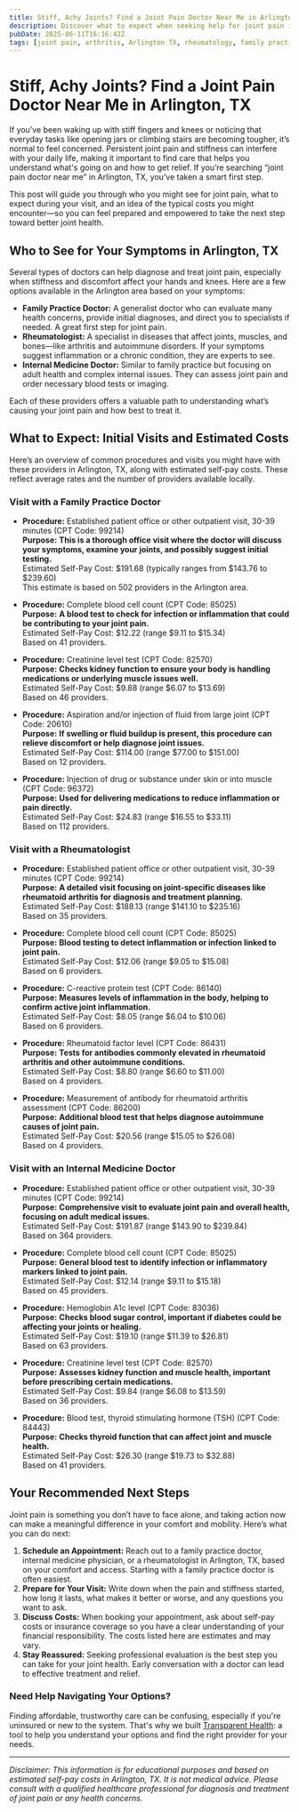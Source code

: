 ```yaml
---
title: Stiff, Achy Joints? Find a Joint Pain Doctor Near Me in Arlington, TX  
description: Discover what to expect when seeking help for joint pain in Arlington, TX, including providers, procedures, and estimated costs.  
pubDate: 2025-06-11T16:16:42Z
tags: [joint pain, arthritis, Arlington TX, rheumatology, family practice, internal medicine, doctor visit cost]  
---
```


# Stiff, Achy Joints? Find a Joint Pain Doctor Near Me in Arlington, TX

If you’ve been waking up with stiff fingers and knees or noticing that everyday tasks like opening jars or climbing stairs are becoming tougher, it’s normal to feel concerned. Persistent joint pain and stiffness can interfere with your daily life, making it important to find care that helps you understand what's going on and how to get relief. If you’re searching “joint pain doctor near me” in Arlington, TX, you’ve taken a smart first step.

This post will guide you through who you might see for joint pain, what to expect during your visit, and an idea of the typical costs you might encounter—so you can feel prepared and empowered to take the next step toward better joint health.

## Who to See for Your Symptoms in Arlington, TX

Several types of doctors can help diagnose and treat joint pain, especially when stiffness and discomfort affect your hands and knees. Here are a few options available in the Arlington area based on your symptoms:

- **Family Practice Doctor:** A generalist doctor who can evaluate many health concerns, provide initial diagnoses, and direct you to specialists if needed. A great first step for joint pain.
- **Rheumatologist:** A specialist in diseases that affect joints, muscles, and bones—like arthritis and autoimmune disorders. If your symptoms suggest inflammation or a chronic condition, they are experts to see.
- **Internal Medicine Doctor:** Similar to family practice but focusing on adult health and complex internal issues. They can assess joint pain and order necessary blood tests or imaging.

Each of these providers offers a valuable path to understanding what’s causing your joint pain and how best to treat it.

## What to Expect: Initial Visits and Estimated Costs

Here’s an overview of common procedures and visits you might have with these providers in Arlington, TX, along with estimated self-pay costs. These reflect average rates and the number of providers available locally.

### Visit with a Family Practice Doctor

- **Procedure:** Established patient office or other outpatient visit, 30-39 minutes (CPT Code: 99214)  
  **Purpose:** **This is a thorough office visit where the doctor will discuss your symptoms, examine your joints, and possibly suggest initial testing.**  
  Estimated Self-Pay Cost: $191.68 (typically ranges from $143.76 to $239.60)  
  This estimate is based on 502 providers in the Arlington area.

- **Procedure:** Complete blood cell count (CPT Code: 85025)  
  **Purpose:** **A blood test to check for infection or inflammation that could be contributing to your joint pain.**  
  Estimated Self-Pay Cost: $12.22 (range $9.11 to $15.34)  
  Based on 41 providers.

- **Procedure:** Creatinine level test (CPT Code: 82570)  
  **Purpose:** **Checks kidney function to ensure your body is handling medications or underlying muscle issues well.**  
  Estimated Self-Pay Cost: $9.88 (range $6.07 to $13.69)  
  Based on 46 providers.

- **Procedure:** Aspiration and/or injection of fluid from large joint (CPT Code: 20610)  
  **Purpose:** **If swelling or fluid buildup is present, this procedure can relieve discomfort or help diagnose joint issues.**  
  Estimated Self-Pay Cost: $114.00 (range $77.00 to $151.00)  
  Based on 12 providers.

- **Procedure:** Injection of drug or substance under skin or into muscle (CPT Code: 96372)  
  **Purpose:** **Used for delivering medications to reduce inflammation or pain directly.**  
  Estimated Self-Pay Cost: $24.83 (range $16.55 to $33.11)  
  Based on 112 providers.

### Visit with a Rheumatologist

- **Procedure:** Established patient office or other outpatient visit, 30-39 minutes (CPT Code: 99214)  
  **Purpose:** **A detailed visit focusing on joint-specific diseases like rheumatoid arthritis for diagnosis and treatment planning.**  
  Estimated Self-Pay Cost: $188.13 (range $141.10 to $235.16)  
  Based on 35 providers.

- **Procedure:** Complete blood cell count (CPT Code: 85025)  
  **Purpose:** **Blood testing to detect inflammation or infection linked to joint pain.**  
  Estimated Self-Pay Cost: $12.06 (range $9.05 to $15.08)  
  Based on 6 providers.

- **Procedure:** C-reactive protein test (CPT Code: 86140)  
  **Purpose:** **Measures levels of inflammation in the body, helping to confirm active joint inflammation.**  
  Estimated Self-Pay Cost: $8.05 (range $6.04 to $10.06)  
  Based on 6 providers.

- **Procedure:** Rheumatoid factor level (CPT Code: 86431)  
  **Purpose:** **Tests for antibodies commonly elevated in rheumatoid arthritis and other autoimmune conditions.**  
  Estimated Self-Pay Cost: $8.80 (range $6.60 to $11.00)  
  Based on 4 providers.

- **Procedure:** Measurement of antibody for rheumatoid arthritis assessment (CPT Code: 86200)  
  **Purpose:** **Additional blood test that helps diagnose autoimmune causes of joint pain.**  
  Estimated Self-Pay Cost: $20.56 (range $15.05 to $26.08)  
  Based on 4 providers.

### Visit with an Internal Medicine Doctor

- **Procedure:** Established patient office or other outpatient visit, 30-39 minutes (CPT Code: 99214)  
  **Purpose:** **Comprehensive visit to evaluate joint pain and overall health, focusing on adult medical issues.**  
  Estimated Self-Pay Cost: $191.87 (range $143.90 to $239.84)  
  Based on 364 providers.

- **Procedure:** Complete blood cell count (CPT Code: 85025)  
  **Purpose:** **General blood test to identify infection or inflammatory markers linked to joint pain.**  
  Estimated Self-Pay Cost: $12.14 (range $9.11 to $15.18)  
  Based on 45 providers.

- **Procedure:** Hemoglobin A1c level (CPT Code: 83036)  
  **Purpose:** **Checks blood sugar control, important if diabetes could be affecting your joints or healing.**  
  Estimated Self-Pay Cost: $19.10 (range $11.39 to $26.81)  
  Based on 63 providers.

- **Procedure:** Creatinine level test (CPT Code: 82570)  
  **Purpose:** **Assesses kidney function and muscle health, important before prescribing certain medications.**  
  Estimated Self-Pay Cost: $9.84 (range $6.08 to $13.59)  
  Based on 36 providers.

- **Procedure:** Blood test, thyroid stimulating hormone (TSH) (CPT Code: 84443)  
  **Purpose:** **Checks thyroid function that can affect joint and muscle health.**  
  Estimated Self-Pay Cost: $26.30 (range $19.73 to $32.88)  
  Based on 41 providers.

## Your Recommended Next Steps

Joint pain is something you don’t have to face alone, and taking action now can make a meaningful difference in your comfort and mobility. Here’s what you can do next:

1. **Schedule an Appointment:** Reach out to a family practice doctor, internal medicine physician, or a rheumatologist in Arlington, TX, based on your comfort and access. Starting with a family practice doctor is often easiest.
2. **Prepare for Your Visit:** Write down when the pain and stiffness started, how long it lasts, what makes it better or worse, and any questions you want to ask.
3. **Discuss Costs:** When booking your appointment, ask about self-pay costs or insurance coverage so you have a clear understanding of your financial responsibility. The costs listed here are estimates and may vary.
4. **Stay Reassured:** Seeking professional evaluation is the best step you can take for your joint health. Early conversation with a doctor can lead to effective treatment and relief.

### Need Help Navigating Your Options?

Finding affordable, trustworthy care can be confusing, especially if you're uninsured or new to the system. That's why we built [Transparent Health](https://transparenthealth.ai): a tool to help you understand your options and find the right provider for your needs. 

---

*Disclaimer: This information is for educational purposes and based on estimated self-pay costs in Arlington, TX. It is not medical advice. Please consult with a qualified healthcare professional for diagnosis and treatment of joint pain or any health concerns.*
